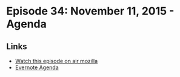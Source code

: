 # Episode 34: November 11, 2015 - Agenda

## Links
* [Watch this episode on air mozilla](https://air.mozilla.org/the-joy-of-coding-episode-34/)
* [Evernote Agenda](https://www.evernote.com/l/AbI7GixA9ApLSayFysaUP_525a7GCbArNnQ)
